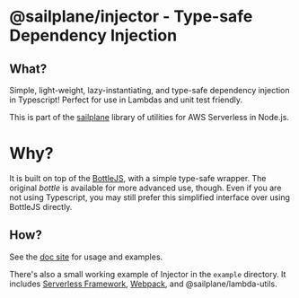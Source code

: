 # @sailplane/injector - Type-safe Dependency Injection

## What?

Simple, light-weight, lazy-instantiating, and type-safe dependency injection in Typescript!
Perfect for use in Lambdas and unit test friendly.

This is part of the [sailplane](https://github.com/onicagroup/sailplane) library of
utilities for AWS Serverless in Node.js.

# Why?
It is built on top of the [BottleJS](https://www.npmjs.com/package/bottlejs), with a simple type-safe
wrapper. The original _bottle_ is available for more advanced use, though. Even if you are not using Typescript,
you may still prefer this simplified interface over using BottleJS directly.

## How?
See the [doc site](https://docs.onica.com/projects/sailplane) for usage and examples.

There's also a small working example of Injector in the `example` directory.
It includes [Serverless Framework](https://serverless.com/), [Webpack](https://webpack.js.org/), and @sailplane/lambda-utils.
